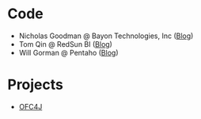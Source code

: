 # Code #

  * Nicholas Goodman @ Bayon Technologies, Inc ([Blog](http://nicholasgoodman.com))
  * Tom Qin @ RedSun BI ([Blog](http://qinhui99.itpub.net/))
  * Will Gorman @ Pentaho ([Blog](http://www.willgorman.com/))

# Projects #

  * [OFC4J](http://code.google.com/p/ofcj)